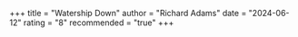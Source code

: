 +++
title = "Watership Down"
author = "Richard Adams"
date = "2024-06-12"
rating = "8"
recommended = "true"
+++
